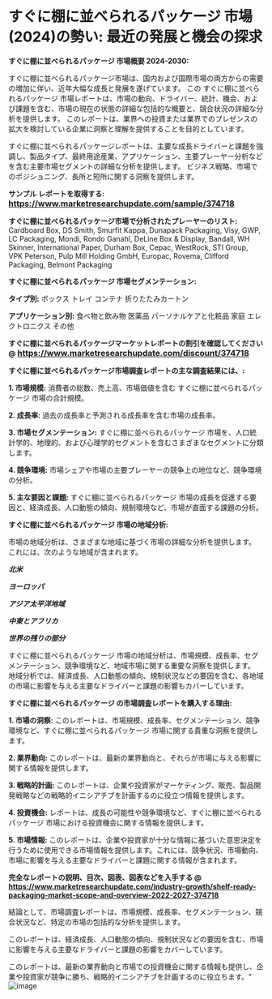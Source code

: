 # すぐに棚に並べられるパッケージ 市場(2024)の勢い: 最近の発展と機会の探求

<strong>すぐに棚に並べられるパッケージ 市場概要 2024-2030:</strong>

すぐに棚に並べられるパッケージ市場は、国内および国際市場の両方からの需要の増加に伴い、近年大幅な成長と発展を遂げています。 この すぐに棚に並べられるパッケージ 市場レポートは、市場の動向、ドライバー、統計、機会、および課題を含む、市場の現在の状態の詳細な包括的な概要と、競合状況の詳細な分析を提供します。 このレポートは、業界への投資または業界でのプレゼンスの拡大を検討している企業に洞察と理解を提供することを目的としています。

すぐに棚に並べられるパッケージレポートは、主要な成長ドライバーと課題を強調し、製品タイプ、最終用途産業、アプリケーション、主要プレーヤー分析などを含む主要市場セグメントの詳細な分析を提供します。 ビジネス戦略、市場でのポジショニング、長所と短所に関する洞察を提供します。



<strong>サンプル レポートを取得する: <a href=https://www.marketresearchupdate.com/sample/374718><font size=3 color=#0000ff>https://www.marketresearchupdate.com/sample/374718</font></a></strong>



<strong>すぐに棚に並べられるパッケージ市場で分析されたプレーヤーのリスト:</strong>
Cardboard Box, DS Smith, Smurfit Kappa, Dunapack Packaging, Visy, GWP, LC Packaging, Mondi, Rondo Ganahl, DeLine Box & Display, Bandall, WH Skinner, International Paper, Durham Box, Cepac, WestRock, STI Group, VPK Peterson, Pulp Mill Holding GmbH, Europac, Rovema, Clifford Packaging, Belmont Packaging



<strong>すぐに棚に並べられるパッケージ 市場セグメンテーション:</strong>



<strong>タイプ別:</strong>
ボックス
トレイ
コンテナ
折りたたみカートン



<strong>アプリケーション別:</strong>
食べ物と飲み物
医薬品
パーソナルケアと化粧品
家庭
エレクトロニクス
その他



<strong>すぐに棚に並べられるパッケージマーケットレポートの割引を確認してください @ <a href=https://www.marketresearchupdate.com/discount/374718><font size=3 color=#0000ff>https://www.marketresearchupdate.com/discount/374718</font></a></strong>



<strong>すぐに棚に並べられるパッケージ市場調査レポートの主な調査結果には、:</strong>



<strong>1. 市場規模:</strong> 消費者の総数、売上高、市場価値を含む すぐに棚に並べられるパッケージ 市場の合計規模。



<strong>2. 成長率:</strong> 過去の成長率と予測される成長率を含む市場の成長率。



<strong>3. 市場セグメンテーション:</strong> すぐに棚に並べられるパッケージ 市場を、人口統計学的、地理的、および心理学的セグメントを含むさまざまなセグメントに分類します。



<strong>4. 競争環境:</strong> 市場シェアや市場の主要プレーヤーの競争上の地位など、競争環境の分析。



<strong>5. 主な要因と課題:</strong> すぐに棚に並べられるパッケージ 市場の成長を促進する要因と、経済成長、人口動態の傾向、規制環境など、市場が直面する課題の分析。



<strong>すぐに棚に並べられるパッケージ 市場の地域分析:</strong>

市場の地域分析は、さまざまな地域に基づく市場の詳細な分析を提供します。 これには、次のような地域が含まれます。

<em>

<strong>北米</strong></em>
<em>

<strong>ヨーロッパ</strong></em>
<em>

<strong>アジア太平洋地域</strong></em>
<em>

<strong>中東とアフリカ</strong></em>
<em>

<strong>世界の残りの部分</strong></em>

すぐに棚に並べられるパッケージ 市場の地域分析は、市場規模、成長率、セグメンテーション、競争環境など、地域市場に関する重要な洞察を提供します。 地域分析では、経済成長、人口動態の傾向、規制状況などの要因を含む、各地域の市場に影響を与える主要なドライバーと課題の影響もカバーしています。



<strong>すぐに棚に並べられるパッケージ の市場調査レポートを購入する理由:</strong>



<strong>1. 市場の洞察:</strong> このレポートは、市場規模、成長率、セグメンテーション、競争環境など、すぐに棚に並べられるパッケージ 市場に関する貴重な洞察を提供します。



<strong>2. 業界動向:</strong> このレポートは、最新の業界動向と、それらが市場に与える影響に関する情報を提供します。



<strong>3. 戦略的計画:</strong> このレポートは、企業や投資家がマーケティング、販売、製品開発戦略などの戦略的イニシアチブを計画するのに役立つ情報を提供します。



<strong>4. 投資機会:</strong> レポートは、成長の可能性や競争環境など、すぐに棚に並べられるパッケージ 市場における投資機会に関する情報を提供します。



<strong>5. 市場情報:</strong> このレポートは、企業や投資家が十分な情報に基づいた意思決定を行うために使用できる市場情報を提供します。これには、競争状況、市場動向、市場に影響を与える主要なドライバーと課題に関する情報が含まれます。



<strong><b>完全なレポートの説明、目次、図表、図表などを入手する @ <a href=https://www.marketresearchupdate.com/industry-growth/shelf-ready-packaging-market-scope-and-overview-2022-2027-374718>https://www.marketresearchupdate.com/industry-growth/shelf-ready-packaging-market-scope-and-overview-2022-2027-374718</a></b></strong>

結論として、市場調査レポートは、市場規模、成長率、セグメンテーション、競合状況など、特定の市場の包括的な分析を提供します。

このレポートは、経済成長、人口動態の傾向、規制状況などの要因を含む、市場に影響を与える主要なドライバーと課題の影響をカバーしています。

このレポートは、最新の業界動向と市場での投資機会に関する情報も提供し、企業や投資家が競争に勝ち、戦略的イニシアチブを計画するのに役立ちます。"
![image](https://github.com/renukap7961/renukap7961/assets/163852544/db234c68-6f04-45d6-95d5-7dd35bcb6d12)
